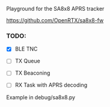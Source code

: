 Playground for the SA8x8 APRS tracker

https://github.com/OpenRTX/sa8x8-fw

### TODO:
- [x] BLE TNC
- [ ] TX Queue
- [ ] TX Beaconing
- [ ] RX Task with APRS decoding



Example in debug/sa8x8.py